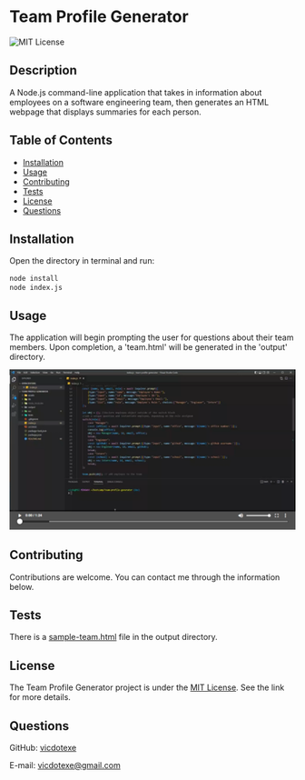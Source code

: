 # Team Profile Generator
![MIT License](https://img.shields.io/badge/License-MIT-brightgreen)

## Description
A Node.js command-line application that takes in information about employees on a software engineering team, then generates an HTML webpage that displays summaries for each person.

## Table of Contents
* [Installation](#installation)
* [Usage](#usage)
* [Contributing](#contributing)
* [Tests](#tests)
* [License](#license)
* [Questions](#questions)

## Installation
Open the directory in terminal and run:
```
node install
node index.js
```

## Usage
The application will begin prompting the user for questions about their team members. Upon completion, a 'team.html' will be generated in the 'output' directory.

[![Watch the video](./assets/screenshot.PNG)](https://watch.screencastify.com/v/RcM1nynzfOZ2hTGgNnEH)

## Contributing
Contributions are welcome. You can contact me through the information below.

## Tests
There is a [sample-team.html](/output/sample-README.md) file in the output directory. 

## License
The Team Profile Generator project is under the [MIT License](http://choosealicense.com/licenses/mit/). See the link for more details.

## Questions
GitHub: [vicdotexe](https://www.github.com/vicdotexe)

E-mail: [vicdotexe@gmail.com](mailto:vicdotexe@gmail.com)
